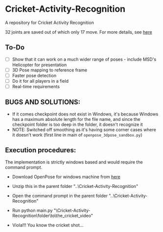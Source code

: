 # Cricket-Activity-Recognition
A repository for Cricket Activity Recognition

32 joints are saved out of which only 17 move. For more details, see [here](https://github.com/una-dinosauria/3d-pose-baseline/blob/1ca400232ad6158050d8b292ac812d94dbb49d74/src/data_utils.py#L20)

## To-Do
- [ ] Show that it can work on a much wider range of poses - include MSD's Helicopter for presentation
- [ ] 3D Pose mapping to reference frame
- [ ] Faster pose detection
- [ ] Do it for all players in a field
- [ ] Real-time requirements

## BUGS AND SOLUTIONS:
* If it comes checkpoint does not exist in Windows, it's because Windows has a maximum absolute length for the file name, and since the checkpoint folder is too deep in the folder, it doesn't recognize it
* NOTE: Switched off smoothing as it's having some corner cases where it doesn't work (first line in main of `openpose_3dpose_sandbox.py`)

## Execution procedures:
The implementation is strictly windows based and would require the command prompt.

-  Download OpenPose for windows machine from [here](https://github.com/CMU-Perceptual-Computing-Lab/openpose/releases/download/v1.4.0/openpose-1.4.0-win64-cpu-binaries.zip)

-  Unzip this in the parent folder "..\\Cricket-Activity-Recognition" 

-  Open the command prompt in the parent folder "..\\Cricket-Activity-Recognition"

-  Run python main.py "\\Cricket-Activity-Recognition\\folder\\to\\the_cricket_video"

-  Viola!!! You know the cricket shot...
